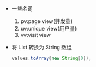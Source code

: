- 一些名词

  1. pv:page view(并发量)
  2. uv:unique view(用户量)
  3. vv:visit view

- 将 List 转换为 String 数组
  ```java
  values.toArray(new String[0]);
  ```
